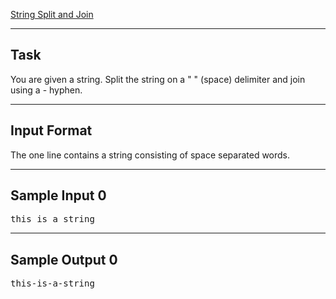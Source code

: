 [String Split and Join](https://www.hackerrank.com/challenges/python-string-split-and-join/problem?isFullScreen=true)

---

## Task
You are given a string. Split the string on a " " (space) delimiter and join using a - hyphen.

---

## Input Format
The one line contains a string consisting of space separated words.

---

## Sample Input 0
<pre>
this is a string   
</pre>
---

## Sample Output 0
<pre>
this-is-a-string
</pre>